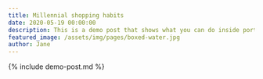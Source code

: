 ```yaml
---
title: Millennial shopping habits
date: 2020-05-19 00:00:00
description: This is a demo post that shows what you can do inside portfolio and blog posts. We’ve included everything you need to create engaging posts and case studies to show off your work in a beautiful way.
featured_image: /assets/img/pages/boxed-water.jpg
author: Jane
---
```


{% include demo-post.md %}